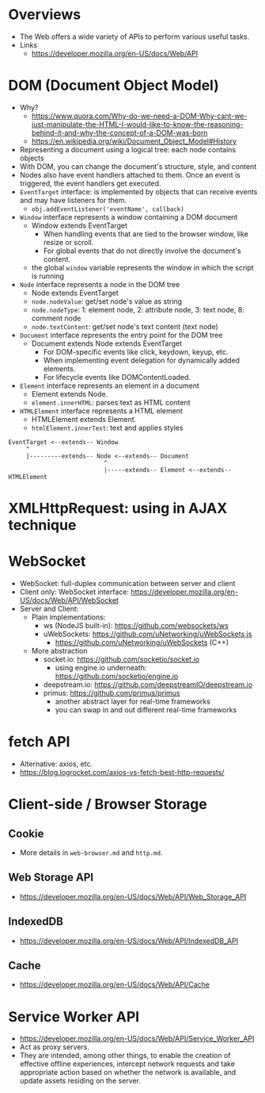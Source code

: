 # Overviews

- The Web offers a wide variety of APIs to perform various useful tasks.
- Links
    + https://developer.mozilla.org/en-US/docs/Web/API

# DOM (Document Object Model)

* Why?
    - https://www.quora.com/Why-do-we-need-a-DOM-Why-cant-we-just-manipulate-the-HTML-I-would-like-to-know-the-reasoning-behind-it-and-why-the-concept-of-a-DOM-was-born
    - https://en.wikipedia.org/wiki/Document_Object_Model#History
* Representing a document using a logical tree: each node
  contains objects
* With DOM, you can change the document's structure, style, and
  content
* Nodes also have event handlers attached to them. Once an event
  is triggered, the event handlers get executed.
* `EventTarget` interface: is implemented by objects that can
  receive events and may have listeners for them.
    - `obj.addEventListener('eventName', callback)`
* `Window` interface represents a window containing a DOM document
    - Window extends EventTarget
        * When handling events that are tied to the browser window, like resize or scroll.
        * For global events that do not directly involve the document's content.
    - the global `window` variable represents the window in
      which the script is running
* `Node` interface represents a node in the DOM tree
    - Node extends EventTarget
    - `node.nodeValue`: get/set node's value as string
    - `node.nodeType`: 1: element node, 2: attribute node, 3:
      text node, 8: comment node
    - `node.textContent`: get/set node's text content (text
      node)
* `Document` interface represents the entry point for the DOM tree
    - Document extends Node extends EventTarget
        * For DOM-specific events like click, keydown, keyup, etc.
        * When implementing event delegation for dynamically added elements.
        * For lifecycle events like DOMContentLoaded.
* `Element` interface represents an element in a document
    - Element extends Node.
    - `element.innerHTML`: parses text as HTML content
* `HTMLElement` interface represents a HTML element
    - HTMLElement extends Element.
    - `htmlElement.innerText`: text and applies styles

```
EventTarget <--extends-- Window
     ^
     |---------extends-- Node <--extends-- Document
                           ^
                           |-----extends-- Element <--extends-- HTMLElement
```

# XMLHttpRequest: using in AJAX technique

# WebSocket

- WebSocket: full-duplex communication between server and client
- Client only: WebSocket interface: https://developer.mozilla.org/en-US/docs/Web/API/WebSocket
- Server and Client:
    + Plain implementations:
        * ws (NodeJS built-in): https://github.com/websockets/ws
        * uWebSockets: https://github.com/uNetworking/uWebSockets.js
            - https://github.com/uNetworking/uWebSockets (C++)
    + More abstraction
        * socket.io: https://github.com/socketio/socket.io
            - using engine.io underneath: https://github.com/socketio/engine.io
        * deepstream.io: https://github.com/deepstreamIO/deepstream.io
        * primus: https://github.com/primus/primus
            - another abstract layer for real-time frameworks
            - you can swap in and out different real-time frameworks

# fetch API

- Alternative: axios, etc.
- https://blog.logrocket.com/axios-vs-fetch-best-http-requests/

# Client-side / Browser Storage

## Cookie

- More details in `web-browser.md` and `http.md`.

## Web Storage API

- https://developer.mozilla.org/en-US/docs/Web/API/Web_Storage_API

## IndexedDB

- https://developer.mozilla.org/en-US/docs/Web/API/IndexedDB_API

## Cache

- https://developer.mozilla.org/en-US/docs/Web/API/Cache

# Service Worker API

- https://developer.mozilla.org/en-US/docs/Web/API/Service_Worker_API
- Act as proxy servers.
- They are intended, among other things, to enable the creation of
  effective offline experiences, intercept network requests and take
  appropriate action based on whether the network is available, and
  update assets residing on the server.
